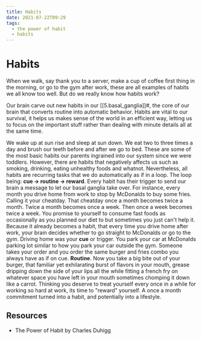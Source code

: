 ```yaml
---
title: Habits
date: 2021-07-22T09:29
tags:
  - the power of habit
  - habits
---
```



# Habits

When we walk, say thank you to a server, make a cup of coffee first thing in the
morning, or go to the gym after work, these are all examples of habits we all
know too well. But do we really know how habits work?

Our brain carve out new habits in our [[5.basal_ganglia]]#, the core of our
brain that converts routine into automatic behavior. Habits are vital to our
survival, it helps us makes sense of the world in an efficient way, letting us to
focus on the important stuff rather than dealing with minute details all at the
same time.

We wake up at sun rise and sleep at sun down. We eat two to three times a day
and brush our teeth before and after we go to bed. These are some of the most
basic habits our parents ingrained into our system since we were toddlers.
However, there are habits that negatively affects us such as smoking, drinking,
eating unhealthy foods and whatnot. Nevertheless, all habits are recurring tasks
that we do automatically as if in a loop. The loop being: **cue -> routine ->
reward**. Every habit has their trigger to send our brain a message to let our
basal ganglia take over. For instance, every month you drive home from work to
stop by McDonalds to buy some fries. Calling it your cheatday. That cheatday
once a month becomes twice a month. Twice a month becomes once a week. Then once
a week becomes twice a week. You promise to yourself to consume fast foods as
occasionally as you planned our diet to but sometimes you just can't help it.
Because it already becomes a habit, that every time you drive home after work,
your brain decides whether to go straight to McDonalds or go to the gym. Driving
home was your **cue** or trigger. You park your car at McDonalds parking lot
similar to how you park your car outside the gym. Someone takes your order and
you order the same burger and fries combo you always have as if on cue.
**Routine**. Now you take a big bite out of your burger, that familiar yet
exhilarating burst of flavors in your mouth, grease dripping down the side of
your lips all the while fitting a french fry on whatever space you have left in
your mouth sometimes chomping it down like a carrot. Thinking you deserve to
treat yourself every once in a while for working so hard at work, its time to
"reward" yourself. A once a month commitment turned into a habit, and potentially
into a lifestyle.


## Resources

- The Power of Habit by Charles Duhigg
